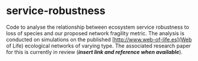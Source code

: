 # service-robustness

Code to analyse the relationship between ecosystem service robustness to loss of species and our proposed network fragility metric. The analysis is conducted on simulations on the published [http://www.web-of-life.es](Web of Life) ecological networks of varying type. The associated research paper for this is currently in review (__*insert link and reference when available*__). 
